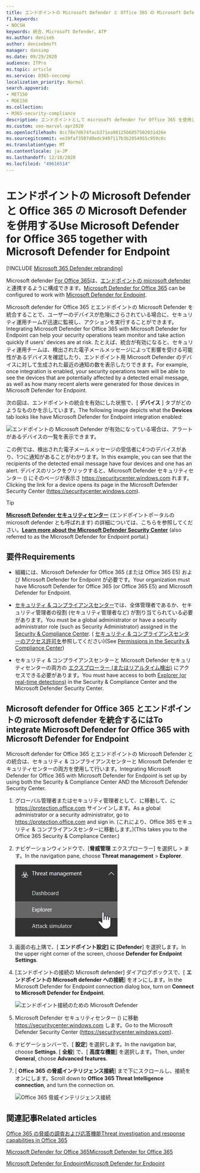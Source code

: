 ```yaml
---
title: エンドポイントの Microsoft Defender と Office 365 の Microsoft Defender を併用する
f1.keywords:
- NOCSH
keywords: 統合、Microsoft Defender、ATP
ms.author: deniseb
author: denisebmsft
manager: dansimp
ms.date: 09/29/2020
audience: ITPro
ms.topic: article
ms.service: O365-seccomp
localization_priority: Normal
search.appverid:
- MET150
- MOE150
ms.collection:
- M365-security-compliance
description: エンドポイントとして microsoft defender for Office 365 を使用して、デバイスや電子メールコンテンツに対する脅威に関する詳細な情報を取得します。
ms.custom: seo-marvel-apr2020
ms.openlocfilehash: 8cc78e7d674facb371ea98125b6857502031d26e
ms.sourcegitcommit: ee39faf3507d0edc9497117b3b2854955c959c6c
ms.translationtype: MT
ms.contentlocale: ja-JP
ms.lasthandoff: 12/10/2020
ms.locfileid: "49616514"
---
```

# <a name="use-microsoft-defender-for-office-365-together-with-microsoft-defender-for-endpoint"></a><span data-ttu-id="d4ba2-104">エンドポイントの Microsoft Defender と Office 365 の Microsoft Defender を併用する</span><span class="sxs-lookup"><span data-stu-id="d4ba2-104">Use Microsoft Defender for Office 365 together with Microsoft Defender for Endpoint</span></span>

[!INCLUDE [Microsoft 365 Defender rebranding](../includes/microsoft-defender-for-office.md)]


<span data-ttu-id="d4ba2-105">Microsoft defender [For Office 365](office-365-atp.md)は、[エンドポイントの microsoft defender](https://docs.microsoft.com/windows/security/threat-protection)と連携するように構成できます。</span><span class="sxs-lookup"><span data-stu-id="d4ba2-105">[Microsoft Defender for Office 365](office-365-atp.md) can be configured to work with [Microsoft Defender for Endpoint](https://docs.microsoft.com/windows/security/threat-protection).</span></span>

<span data-ttu-id="d4ba2-106">Microsoft defender for Office 365 とエンドポイントの Microsoft Defender を統合することで、ユーザーのデバイスが危険にさらされている場合に、セキュリティ運用チームが迅速に監視し、アクションを実行することができます。</span><span class="sxs-lookup"><span data-stu-id="d4ba2-106">Integrating Microsoft Defender for Office 365 with Microsoft Defender for Endpoint can help your security operations team monitor and take action quickly if users' devices are at risk.</span></span> <span data-ttu-id="d4ba2-107">たとえば、統合が有効になると、セキュリティ運用チームは、検出された電子メールメッセージによって影響を受ける可能性があるデバイスを確認したり、エンドポイント用 Microsoft Defender のデバイスに対して生成された最近の通知の数を表示したりできます。</span><span class="sxs-lookup"><span data-stu-id="d4ba2-107">For example, once integration is enabled, your security operations team will be able to see the devices that are potentially affected by a detected email message, as well as how many recent alerts were generated for those devices in Microsoft Defender for Endpoint.</span></span>

<span data-ttu-id="d4ba2-108">次の図は、エンドポイントの統合を有効にした状態で、[ **デバイス** ] タブがどのようなものかを示しています。</span><span class="sxs-lookup"><span data-stu-id="d4ba2-108">The following image depicts what the **Devices** tab looks like have Microsoft Defender for Endpoint integration enabled:</span></span>

![エンドポイントの Microsoft Defender が有効になっている場合は、アラートがあるデバイスの一覧を表示できます。](../../media/fec928ea-8f0c-44d7-80b9-a2e0a8cd4e89.PNG)

<span data-ttu-id="d4ba2-110">この例では、検出された電子メールメッセージの受信者に4つのデバイスがあり、1つに通知があることがわかります。</span><span class="sxs-lookup"><span data-stu-id="d4ba2-110">In this example, you can see that the recipients of the detected email message have four devices and one has an alert.</span></span> <span data-ttu-id="d4ba2-111">デバイスのリンクをクリックすると、Microsoft Defender セキュリティセンター () にそのページが表示さ <https://securitycenter.windows.com> れます。</span><span class="sxs-lookup"><span data-stu-id="d4ba2-111">Clicking the link for a device opens its page in the Microsoft Defender Security Center (<https://securitycenter.windows.com>).</span></span>

> [!TIP]
> <span data-ttu-id="d4ba2-112">**[Microsoft Defender セキュリティセンター](https://docs.microsoft.com/windows/security/threat-protection/microsoft-defender-atp/use)** (エンドポイントポータルの microsoft defender とも呼ばれます) の詳細については、こちらを参照してください。</span><span class="sxs-lookup"><span data-stu-id="d4ba2-112">**[Learn more about the Microsoft Defender Security Center](https://docs.microsoft.com/windows/security/threat-protection/microsoft-defender-atp/use)** (also referred to as the Microsoft Defender for Endpoint portal.)</span></span>

## <a name="requirements"></a><span data-ttu-id="d4ba2-113">要件</span><span class="sxs-lookup"><span data-stu-id="d4ba2-113">Requirements</span></span>

- <span data-ttu-id="d4ba2-114">組織には、Microsoft Defender for Office 365 (または Office 365 E5) および Microsoft Defender for Endpoint が必要です。</span><span class="sxs-lookup"><span data-stu-id="d4ba2-114">Your organization must have Microsoft Defender for Office 365 (or Office 365 E5) and Microsoft Defender for Endpoint.</span></span>

- <span data-ttu-id="d4ba2-115">[セキュリティ & コンプライアンスセンター](https://protection.office.com)では、全体管理者であるか、セキュリティ管理者の役割 (セキュリティ管理者など) が割り当てられている必要があります。</span><span class="sxs-lookup"><span data-stu-id="d4ba2-115">You must be a global administrator or have a security administrator role (such as Security Administrator) assigned in the [Security & Compliance Center](https://protection.office.com).</span></span> <span data-ttu-id="d4ba2-116">( [セキュリティ & コンプライアンスセンターのアクセス許可を](permissions-in-the-security-and-compliance-center.md)参照してください)</span><span class="sxs-lookup"><span data-stu-id="d4ba2-116">(See [Permissions in the Security & Compliance Center](permissions-in-the-security-and-compliance-center.md))</span></span>

- <span data-ttu-id="d4ba2-117">セキュリティ & コンプライアンスセンターと Microsoft Defender セキュリティセンターの両方の [エクスプローラー (またはリアルタイム検出)](threat-explorer.md) にアクセスできる必要があります。</span><span class="sxs-lookup"><span data-stu-id="d4ba2-117">You must have access to both [Explorer (or real-time detections)](threat-explorer.md) in the Security & Compliance Center and the Microsoft Defender Security Center.</span></span>

## <a name="to-integrate-microsoft-defender-for-office-365-with-microsoft-defender-for-endpoint"></a><span data-ttu-id="d4ba2-118">Microsoft defender for Office 365 とエンドポイントの microsoft defender を統合するには</span><span class="sxs-lookup"><span data-stu-id="d4ba2-118">To integrate Microsoft Defender for Office 365 with Microsoft Defender for Endpoint</span></span>

<span data-ttu-id="d4ba2-119">Microsoft defender for Office 365 とエンドポイントの Microsoft Defender との統合は、セキュリティ & コンプライアンスセンターと Microsoft Defender セキュリティセンターの両方を使用して行います。</span><span class="sxs-lookup"><span data-stu-id="d4ba2-119">Integrating Microsoft Defender for Office 365 with Microsoft Defender for Endpoint is set up by using both the Security & Compliance Center AND the Microsoft Defender Security Center.</span></span>

1. <span data-ttu-id="d4ba2-120">グローバル管理者またはセキュリティ管理者として、に移動して、に <https://protection.office.com> サインインします。</span><span class="sxs-lookup"><span data-stu-id="d4ba2-120">As a global administrator or a security administrator, go to <https://protection.office.com> and sign in.</span></span> <span data-ttu-id="d4ba2-121">(これにより、Office 365 セキュリティ & コンプライアンスセンターに移動します。)</span><span class="sxs-lookup"><span data-stu-id="d4ba2-121">(This takes you to the Office 365 Security & Compliance Center.)</span></span>

2. <span data-ttu-id="d4ba2-122">ナビゲーションウィンドウで、[**脅威管理** エクスプローラー] を選択し \> ます。</span><span class="sxs-lookup"><span data-stu-id="d4ba2-122">In the navigation pane, choose **Threat management** \> **Explorer**.</span></span>

   ![脅威管理メニューのエクスプローラー](../../media/ThreatMgmt-Explorer-nav.png)

3. <span data-ttu-id="d4ba2-124">画面の右上隅で、[ **エンドポイント設定] に [Defender**] を選択します。</span><span class="sxs-lookup"><span data-stu-id="d4ba2-124">In the upper right corner of the screen, choose **Defender for Endpoint Settings**.</span></span>

4. <span data-ttu-id="d4ba2-125">[エンドポイントの接続の Microsoft defender] ダイアログボックスで、[ **エンドポイントの Microsoft defender への接続**] をオンにします。</span><span class="sxs-lookup"><span data-stu-id="d4ba2-125">In the Microsoft Defender for Endpoint connection dialog box, turn on **Connect to Microsoft Defender for Endpoint**.</span></span>

   ![エンドポイント接続のための Microsoft Defender](../../media/Explorer-WDATPConnection-dialog.png)

5. <span data-ttu-id="d4ba2-127">Microsoft Defender セキュリティセンター () に移動 <https://securitycenter.windows.com> します。</span><span class="sxs-lookup"><span data-stu-id="d4ba2-127">Go to the Microsoft Defender Security Center (<https://securitycenter.windows.com>).</span></span>

6. <span data-ttu-id="d4ba2-128">ナビゲーションバーで、[ **設定**] を選択します。</span><span class="sxs-lookup"><span data-stu-id="d4ba2-128">In the navigation bar, choose **Settings**.</span></span> <span data-ttu-id="d4ba2-129">[ **全般**] で、[ **高度な機能**] を選択します。</span><span class="sxs-lookup"><span data-stu-id="d4ba2-129">Then, under **General**, choose **Advanced features**.</span></span>

7. <span data-ttu-id="d4ba2-130">[ **Office 365 の脅威インテリジェンス接続**] まで下にスクロールし、接続をオンにします。</span><span class="sxs-lookup"><span data-stu-id="d4ba2-130">Scroll down to **Office 365 Threat Intelligence connection**, and turn the connection on.</span></span>

   ![Office 365 脅威インテリジェンス接続](../../media/mdatp-oatptoggle.png)

## <a name="related-articles"></a><span data-ttu-id="d4ba2-132">関連記事</span><span class="sxs-lookup"><span data-stu-id="d4ba2-132">Related articles</span></span>

[<span data-ttu-id="d4ba2-133">Office 365 の脅威の調査および応答機能</span><span class="sxs-lookup"><span data-stu-id="d4ba2-133">Threat investigation and response capabilities in Office 365</span></span>](office-365-ti.md)

[<span data-ttu-id="d4ba2-134">Microsoft Defender for Office 365</span><span class="sxs-lookup"><span data-stu-id="d4ba2-134">Microsoft Defender for Office 365</span></span>](office-365-atp.md)

[<span data-ttu-id="d4ba2-135">Microsoft Defender for Endpoint</span><span class="sxs-lookup"><span data-stu-id="d4ba2-135">Microsoft Defender for Endpoint</span></span>](https://docs.microsoft.com/windows/security/threat-protection)
